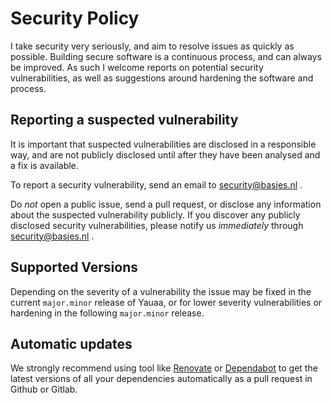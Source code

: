 # Security Policy

I take security very seriously, and aim to resolve issues as quickly as possible. Building secure
software is a continuous process, and can always be improved. As such I welcome reports on potential security
vulnerabilities, as well as suggestions around hardening the software and process.

## Reporting a suspected vulnerability

It is important that suspected vulnerabilities are disclosed in a responsible way, and are not publicly disclosed until
after they have been analysed and a fix is available.

To report a security vulnerability, send an email to security@basjes.nl .

Do *not* open a public issue, send a pull request, or disclose any information about the suspected vulnerability publicly.
If you discover any publicly disclosed security vulnerabilities, please notify us *immediately* through
security@basjes.nl .

## Supported Versions

Depending on the severity of a vulnerability the issue may be fixed in the current `major.minor` release of Yauaa, or
for lower severity vulnerabilities or hardening in the following `major.minor` release.

## Automatic updates

We strongly recommend using tool like [Renovate](https://renovatebot.com) or [Dependabot](https://github.com/dependabot) to get the latest versions of all your dependencies automatically as a pull request in Github or Gitlab.
